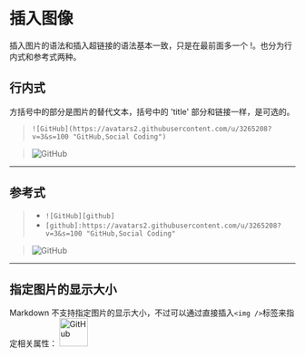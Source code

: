 插入图像
====
插入图片的语法和插入超链接的语法基本一致，只是在最前面多一个 !。也分为行内式和参考式两种。

## 行内式
方括号中的部分是图片的替代文本，括号中的 'title' 部分和链接一样，是可选的。
>`![GitHub](https://avatars2.githubusercontent.com/u/3265208?v=3&s=100 "GitHub,Social Coding")`

>![GitHub](https://avatars2.githubusercontent.com/u/3265208?v=3&s=100 "GitHub,Social Coding")
---

## 参考式
> * `![GitHub][github]`  
> * `[github]:https://avatars2.githubusercontent.com/u/3265208?v=3&s=100 "GitHub,Social Coding"`

> ![GitHub][github]

>[github]:https://avatars2.githubusercontent.com/u/3265208?v=3&s=100 "GitHub,Social Coding"

---

## 指定图片的显示大小
Markdown 不支持指定图片的显示大小，不过可以通过直接插入`<img />`标签来指定相关属性：
<img src="https://avatars2.githubusercontent.com/u/3265208?v=3&s=100" alt="GitHub" title="GitHub,Social Coding" width="50" height="50" />
